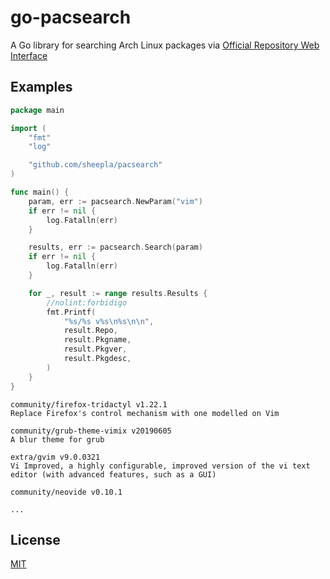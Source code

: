 # go-pacsearch

A Go library for searching Arch Linux packages via [Official Repository Web Interface](https://wiki.archlinux.org/title/Official_repositories_web_interface)

## Examples

```go
package main

import (
	"fmt"
	"log"

	"github.com/sheepla/pacsearch"
)

func main() {
	param, err := pacsearch.NewParam("vim")
	if err != nil {
		log.Fatalln(err)
	}

	results, err := pacsearch.Search(param)
	if err != nil {
		log.Fatalln(err)
	}

	for _, result := range results.Results {
		//nolint:forbidigo
		fmt.Printf(
			"%s/%s v%s\n%s\n\n",
			result.Repo,
			result.Pkgname,
			result.Pkgver,
			result.Pkgdesc,
		)
	}
}
```

```
community/firefox-tridactyl v1.22.1
Replace Firefox's control mechanism with one modelled on Vim

community/grub-theme-vimix v20190605
A blur theme for grub

extra/gvim v9.0.0321
Vi Improved, a highly configurable, improved version of the vi text editor (with advanced features, such as a GUI)

community/neovide v0.10.1

...
```

## License

[MIT](./LICENSE)
